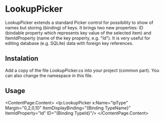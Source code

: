
# LookupPicker
LookupPicker extends a standard Picker control for possibility to show of names but storing (binding) of keys. 
It brings two new properties: ID (bindable property which represents key value of the selected item) and ItemIdProperty (name of the key property, e.g. "Id").
It is very useful for editing database (e.g. SQLite) data with foreign key references.

## Instalation
Add a copy of the file LookupPicker.cs into your project (common part). You can also change the namespace in this file.

## Usage

<ContentPage xmlns="http://xamarin.com/schemas/2014/forms"
             xmlns:x="http://schemas.microsoft.com/winfx/2009/xaml"
             xmlns:lp="clr-namespace:Amporis.Xamarin.Forms.LookupPicker"
             x:Class="LookupPickerSample.ItemDetial"
             Title="Pacient">
    <ContentPage.Content>
        <StackLayout Margin="20">
            <Label Text="Name" />
            <Entry Text="{Binding Name}" Margin="0,2,0,10" />
            <Label Text="Type" />
            <lp:LookupPicker x:Name="lpType" Margin="0,2,0,10" 
                             ItemDisplayBinding="{Binding TypeName}" ItemIdProperty="Id"
                             ID="{Binding TypeId}"/>
        </StackLayout>
    </ContentPage.Content>
</ContentPage>
